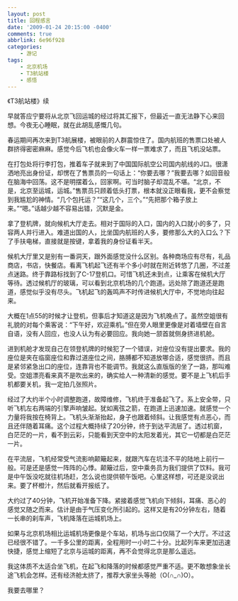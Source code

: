 ```yaml
---
layout: post
title: 回程感言
date: '2009-01-24 20:15:00 -0400'
comments: true
abbrlink: 6e96f928
categories:
	- 游记
tags:
	- 北京机场
	- T3航站楼
	- 感悟
---
```

《T3航站楼》续

早就答应宁要将从北京飞回运城的经过将其汇报下，但最近一直无法静下心来回想。今夜无心睡眠，就在此胡乱感慨几句。

春运期间再次来到T3航展楼，被眼前的人群震惊住了。国内航班的售票口处被人群挤得密密麻麻。感觉今后飞机也会像火车一样一票难求了，而且飞机没站票。

在打包处将行李打包，推着车子就来到了中国国际航空公司国内航线的J口。很潇洒地亮出身份证，却愣在了售票员的一句话上：“你要去哪？”我要去哪？如回音般在脑海中回荡。这不是明摆着么，回家啊。可当时脑子却混乱不堪。“北京，不是，北京至运城，运城。”售票员只顾着低头打票，根本就没正眼看我，更不会察觉到我尴尬的神情。“几个包托运？”“这几个，三个。”“先把那个箱子放上来。”“嗯。”话越少越不容易出错，沉默是金。

拿了登机牌，就向候机大厅走去。相对于国际的入口，国内的入口就小的多了，只容两人并行进入。难道出国的人，比坐国内航班的人多，要修那么大的入口么？下了手扶电梯，直接就是按键，拿着我的身份证看半天。

候机大厅里又是别有一番洞天，跟外面感觉没什么区别。各种商场应有尽有，礼品商店，书店，快餐店。看离飞机起飞还有半个多小时就在附近转悠了几圈，不过差点迷路。终于靠路标找到了C-17登机口。可惜飞机还未到点，让乘客在候机大厅等待。透过候机厅的玻璃，可以看到北京机场的几个跑道。远处除了跑道还是跑道，感觉似乎没有尽头。飞机起飞的轰鸣声不时传进候机大厅中，不觉地向往起来。

大概在1点55的时候才让登机，但事后才知道这是因为飞机晚点了。虽然空姐很有礼貌的对每个乘客说：“下午好，欢迎乘机。”但在旁人眼里更像是对着墙壁在自言自语，没有人回应，也没人认为有必要回应。我向她一颔首就侧身挤进机舱。

进到机舱才发现自己在领登机牌的时候犯了一个错误，对座位没有提出要求。我的座位是夹在临窗座位和靠过道座位之间，胳膊都不知道放哪合适，感觉很挤。而且是紧邻紧急出口的座位，连靠背也不能调节。我就这么直版版的坐了一路，那叫难受。空姐漂亮看来真不是吹出来的，确实给人一种清新的感觉。要不是上飞机后手机都要关机，我一定拍几张照片。

经过了大约半个小时调整跑道，故障维修，飞机终于准备起飞了。系上安全带，只听飞机左右两端的引擎声响皱起。犹如离弦之箭，在跑道上迅速加速。就感觉一个力量将我按在椅背上。飞机头渐渐抬起，身子也跟着倾斜。让我感觉有点恶心，而且还伴随着耳痛。这个过程大概持续了20分钟，终于到达平流层了。透过机窗，白茫茫的一片，看不到云彩，只能看到天空中的太阳发着光，其它一切都是白茫茫一片。

在平流层，飞机经常受气流影响颠簸起来，就跟汽车在坑洼不平的陆地上前行一般。可是还是感觉一阵阵的心悸。颠簸过后，空中乘务员为我们提供了饮料。我可是中午饭没吃就往机场赶，怎么说也提供顿午饭吧。心里这样想，可还是没说出来。要了杯橙汁，然后就看开报纸了。

大约过了40分钟，飞机开始准备下降。紧接着感觉飞机向下倾斜，耳痛、恶心的感觉又随之而来。估计是由于气压变化所引起的。这样又是有20分钟左右，随着一长串的刹车声，飞机降落在运城机场上。

如果与北京机场相比运城机场更像是个车站，机场与出口仅隔了一个大厅。不过这已经很不错了。一千多公里的距离，全程用时一小时二十分。比起列车来更加迅速快捷，感觉上缩短了北京与运城的距离，再不会觉得北京是那么遥远。

我这体质不太适合坐飞机，在起飞和降落的时候都感觉严重不适。更不敢想象坐长途飞机会怎样。还有经济舱太挤了，推荐大家坐头等舱（O(∩_∩)O）。

我要去哪里？
